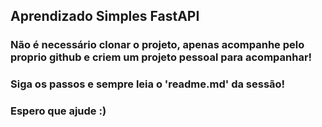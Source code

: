 ## Aprendizado Simples FastAPI

### Não é necessário clonar o projeto, apenas acompanhe pelo proprio github e criem um projeto pessoal para acompanhar!

### Siga os passos e sempre leia o 'readme.md' da sessão!

### Espero que ajude :)